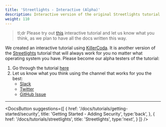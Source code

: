 ```yaml
---
title: 'Streetlights - Interactive (Alpha)'
description: Interactive version of the original Streetlights tutorial.
weight: 110
---
```


>tl;dr
Please try out [this](https://killercoda.com/asyncapi/scenario/streetlight-tut) interactive tutorial and let us know what you think, as we plan to have all the docs written this way.<!--more-->

We created an interactive tutorial using [KillerCoda](https://killercoda.com). It is another version of the [Streetlights](./streetlights.md) tutorial that will always work for you no matter what operating system you have.
Please become our alpha testers of the tutorial:

1. Go through the tutorial [here](https://killercoda.com/asyncapi/scenario/streetlight-tut)
2. Let us know what you think using the channel that works for you the best:
   - [Slack](https://www.asyncapi.com/slack-invite/)
   - [Twitter](https://twitter.com/AsyncAPISpec)
   - [GitHub Issue](https://github.com/asyncapi/website/issues/)

---

<DocsButton
  suggestions={[
    {
      href: '/docs/tutorials/getting-started/security',
      title: 'Getting Started - Adding Security',
      type:'back',
    },
    {
      href: '/docs/tutorials/streetlights',
      title: 'Streetlights',
      type:'next',
    }
  ]}
/>
